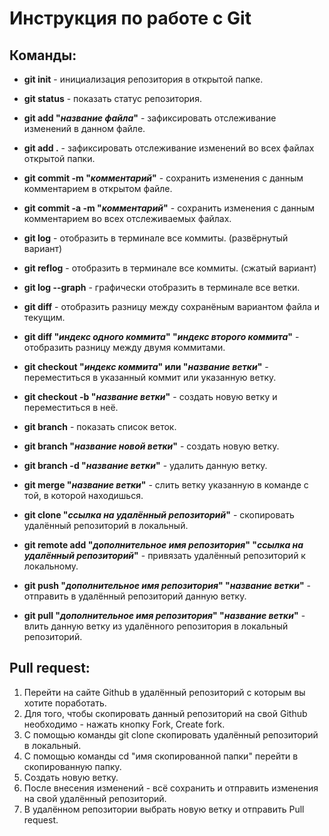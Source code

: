 # Инструкция по работе с Git

## Команды:

* **git init** - инициализация репозитория в открытой папке.

* **git status** - показать статус репозитория.

* **git add "*название файла*"** - зафиксировать отслеживание изменений в данном файле.

* **git add .** - зафиксировать отслеживание изменений во всех файлах открытой папки.

* **git commit -m "*комментарий*"** - сохранить изменения с данным комментарием в открытом файле. 

* **git commit -a -m "*комментарий*"** - сохранить изменения с данным комментарием во всех отслеживаемых файлах. 

* **git log** - отобразить в терминале все коммиты. (развёрнутый вариант)

* **git reflog** - отобразить в терминале все коммиты. (сжатый вариант)

* **git log --graph** - графически отобразить в терминале все ветки.

* **git diff** - отобразить разницу между сохранёным вариантом файла и текущим.

* **git diff "*индекс одного коммита*" "*индекс второго коммита*"** - отобразить разницу между двумя коммитами.

* **git checkout "*индекс коммита*" или "*название ветки*"** - переместиться в указанный коммит или указанную ветку.

* **git checkout -b "*название ветки*"** - создать новую ветку и переместиться в неё.

* **git branch** - показать список веток.

* **git branch "*название новой ветки*"** - создать новую ветку.

* **git branch -d "*название ветки*"** - удалить данную ветку.

* **git merge "*название ветки*"** - слить ветку указанную в команде с той, в которой находишься.

* **git clone "*ссылка на удалённый репозиторий*"** - скопировать удалённый репозиторий в локальный.

* **git remote add "*дополнительное имя репозитория*" "*ссылка на удалённый репозиторий*"** - привязать удалённый репозиторий к локальному.

* **git push "*дополнительное имя репозитория*" "*название ветки*"** - отправить в удалённый репозиторий данную ветку.

* **git pull "*дополнительное имя репозитория*" "*название ветки*"** - влить данную ветку из удалённого репозитория в локальный репозиторий.

## Pull request:

1. Перейти на сайте Github в удалённый репозиторий с которым вы хотите поработать.
2. Для того, чтобы скопировать данный репозиторий на свой Github необходимо - нажать кнопку Fork, Create fork.
3. С помощью команды git clone скопировать удалённый репозиторий в локальный.
4. С помощью команды cd "имя скопированной папки" перейти в скопированную папку.
5. Создать новую ветку.
6. После внесения изменений - всё сохранить и отправить изменения на свой удалённый репозиторий.
7. В удалённом репозитории выбрать новую ветку и отправить Pull request.